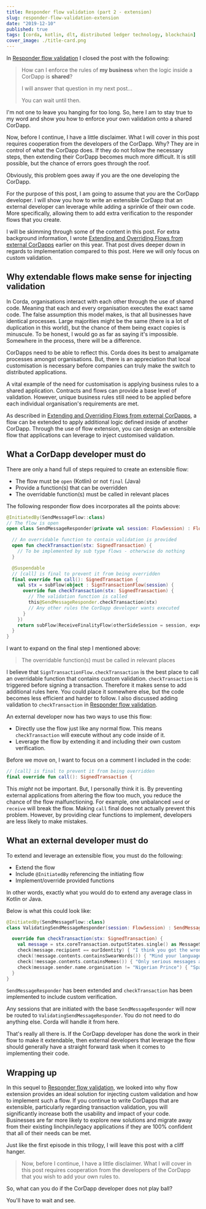 ```yaml
---
title: Responder flow validation (part 2 - extension)
slug: responder-flow-validation-extension
date: "2019-12-10"
published: true
tags: [corda, kotlin, dlt, distributed ledger technology, blockchain]
cover_image: ./title-card.png
---
```


In [Responder flow validation](www.lankydan.dev/responder-flow-validation) I closed the post with the following:

> How can I enforce the rules of __my business__ when the logic inside a CorDapp is __shared__?
>
> I will answer that question in my next post...
>
> You can wait until then.

I'm not one to leave you hanging for too long. So, here I am to stay true to my word and show you how to enforce your own validation onto a shared CorDapp.

Now, before I continue, I have a little disclaimer. What I will cover in this post requires cooperation from the developers of the CorDapp. Why? They are in control of what the CorDapp does. If they do not follow the necessary steps, then extending their CorDapp becomes much more difficult. It is still possible, but the chance of errors goes through the roof.

Obviously, this problem goes away if you are the one developing the CorDapp.

For the purpose of this post, I am going to assume that _you_ are the CorDapp developer. I will show you how to write an extensible CorDapp that an external developer can leverage while adding a sprinkle of their own code. More specifically, allowing them to add extra verification to the responder flows that you create.

I will be skimming through some of the content in this post. For extra background information, I wrote [Extending and Overriding Flows from external CorDapps](https://lankydan.dev/2019/03/02/extending-and-overriding-flows-from-external-cordapps) earlier on this year. That post dives deeper down in regards to implementation compared to this post. Here we will only focus on custom validation.

## Why extendable flows make sense for injecting validation

In Corda, organisations interact with each other through the use of shared code. Meaning that each and every organisation executes the exact same code. The false assumption this model makes, is that all businesses have identical processes. Large majorities might be the same (there is a lot of duplication in this world), but the chance of them being exact copies is minuscule. To be honest, I would go as far as saying it's impossible. Somewhere in the process, there will be a difference.

CorDapps need to be able to reflect this. Corda does its best to amalgamate processes amongst organisations. But, there is an appreciation that local customisation is necessary before companies can truly make the switch to distributed applications.

A vital example of the need for customisation is applying business rules to a shared application. Contracts and flows can provide a base level of validation. However, unique business rules still need to be applied before each individual organisation's requirements are met.

As described in [Extending and Overriding Flows from external CorDapps](https://lankydan.dev/2019/03/02/extending-and-overriding-flows-from-external-cordapps), a flow can be extended to apply additional logic defined inside of another CorDapp. Through the use of flow extension, you can design an extensible flow that applications can leverage to inject customised validation.

## What a CorDapp developer must do

There are only a hand full of steps required to create an extensible flow:

- The flow must be `open` (Kotlin) or not `final` (Java)
- Provide a function(s) that can be overridden
- The overridable function(s) must be called in relevant places

The following responder flow does incorporates all the points above:

```kotlin
@InitiatedBy(SendMessageFlow::class)
// The flow is open
open class SendMessageResponder(private val session: FlowSession) : FlowLogic<SignedTransaction>() {

  // An overridable function to contain validation is provided
  open fun checkTransaction(stx: SignedTransaction) {
    // To be implemented by sub type flows - otherwise do nothing
  }

  @Suspendable
  // [call] is final to prevent it from being overridden
  final override fun call(): SignedTransaction {
    val stx = subFlow(object : SignTransactionFlow(session) {
      override fun checkTransaction(stx: SignedTransaction) {
        // The validation function is called
        this@SendMessageResponder.checkTransaction(stx)
        // Any other rules the CorDapp developer wants executed
      }
    })
    return subFlow(ReceiveFinalityFlow(otherSideSession = session, expectedTxId = stx.id))
  }
}
```

I want to expand on the final step I mentioned above:

> The overridable function(s) must be called in relevant places

I believe that `SignTransactionFlow.checkTransaction` is the best place to call an overridable function that contains custom validation. `checkTransaction` is triggered before signing a transaction. Therefore it makes sense to add additional rules here. You could place it somewhere else, but the code becomes less efficient and harder to follow. I also discussed adding validation to `checkTransaction` in [Responder flow validation](www.lankydan.dev/responder-flow-validation).

An external developer now has two ways to use this flow:

- Directly use the flow just like any normal flow. This means `checkTransaction` will execute without any code inside of it.
- Leverage the flow by extending it and including their own custom verification.

Before we move on, I want to focus on a comment I included in the code:

```kotlin
// [call] is final to prevent it from being overridden
final override fun call(): SignedTransaction {
```

This _might_ not be important. But, I personally think it is. By preventing external applications from altering the flow too much, you reduce the chance of the flow malfunctioning. For example, one unbalanced `send` or `receive` will break the flow. Making `call` final does not actually prevent this problem. However, by providing clear functions to implement, developers are less likely to make mistakes.

## What an external developer must do

To extend and leverage an extensible flow, you must do the following:

- Extend the flow
- Include `@InitiatedBy` referencing the initiating flow
- Implement/override provided functions

In other words, exactly what you would do to extend any average class in Kotlin or Java.

Below is what this could look like:

```kotlin
@InitiatedBy(SendMessageFlow::class)
class ValidatingSendMessageResponder(session: FlowSession) : SendMessageResponder(session) {

  override fun checkTransaction(stx: SignedTransaction) {
    val message = stx.coreTransaction.outputStates.single() as MessageState
    check(message.recipient == ourIdentity) { "I think you got the wrong person" }
    check(!message.contents.containsSwearWords()) { "Mind your language" }
    check(!message.contents.containsMemes()) { "Only serious messages are accepted" }
    check(message.sender.name.organisation != "Nigerian Prince") { "Spam message detected" }
  }
}
```

`SendMessageResponder` has been extended and `checkTransaction` has been implemented to include custom verification.

Any sessions that are initiated with the base `SendMessageResponder` will now be routed to `ValidatingSendMessageResponder`. You do not need to do anything else. Corda will handle it from here.

That's really all there is. If the CorDapp developer has done the work in their flow to make it extendable, then external developers that leverage the flow should generally have a straight forward task when it comes to implementing their code.

## Wrapping up

In this sequel to [Responder flow validation](www.lankydan.dev/responder-flow-validation), we looked into why flow extension provides an ideal solution for injecting custom validation and how to implement such a flow. If you continue to write CorDapps that are extensible, particularly regarding transaction validation, you will significantly increase both the usability and impact of your code. Businesses are far more likely to explore new solutions and migrate away from their existing linchpin/legacy applications if they are 100% confident that all of their needs can be met.

Just like the first episode in this trilogy, I will leave this post with a cliff hanger.

> Now, before I continue, I have a little disclaimer. What I will cover in this post requires cooperation from the developers of the CorDapp that you wish to add your own rules to.

So, what can you do if the CorDapp developer does not play ball?

You'll have to wait and see.
